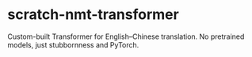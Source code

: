 # scratch-nmt-transformer
Custom-built Transformer for English–Chinese translation. No pretrained models, just stubbornness and PyTorch.
